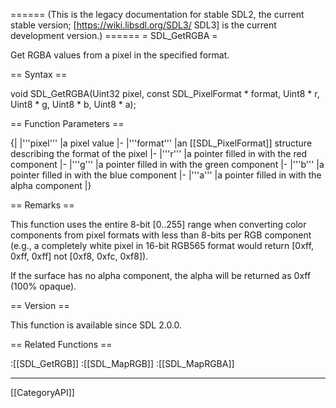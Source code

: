 ====== (This is the legacy documentation for stable SDL2, the current stable version; [https://wiki.libsdl.org/SDL3/ SDL3] is the current development version.) ======
= SDL_GetRGBA =

Get RGBA values from a pixel in the specified format.

== Syntax ==

<syntaxhighlight lang='c'>
void SDL_GetRGBA(Uint32 pixel,
                 const SDL_PixelFormat * format,
                 Uint8 * r, Uint8 * g, Uint8 * b,
                 Uint8 * a);
</syntaxhighlight>

== Function Parameters ==

{|
|'''pixel'''
|a pixel value
|-
|'''format'''
|an [[SDL_PixelFormat]] structure describing the format of the pixel
|-
|'''r'''
|a pointer filled in with the red component
|-
|'''g'''
|a pointer filled in with the green component
|-
|'''b'''
|a pointer filled in with the blue component
|-
|'''a'''
|a pointer filled in with the alpha component
|}

== Remarks ==

This function uses the entire 8-bit [0..255] range when converting color
components from pixel formats with less than 8-bits per RGB component
(e.g., a completely white pixel in 16-bit RGB565 format would return [0xff,
0xff, 0xff] not [0xf8, 0xfc, 0xf8]).

If the surface has no alpha component, the alpha will be returned as 0xff
(100% opaque).

== Version ==

This function is available since SDL 2.0.0.

== Related Functions ==

:[[SDL_GetRGB]]
:[[SDL_MapRGB]]
:[[SDL_MapRGBA]]

----
[[CategoryAPI]]


